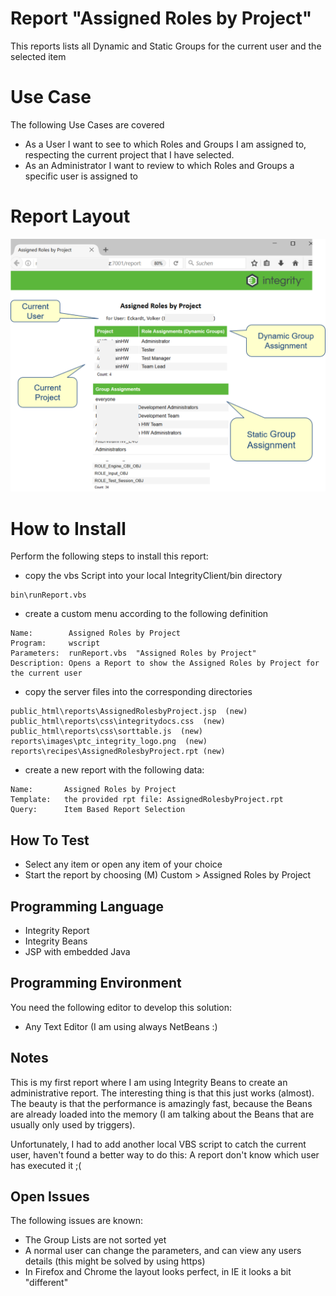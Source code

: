 # Report "Assigned Roles by Project"
This reports lists all Dynamic and Static Groups for the current user and the selected item

# Use Case
The following Use Cases are covered
- As a User I want to see to which Roles and Groups I am assigned to, respecting the current project that I have selected.
- As an Administrator I want to review to which Roles and Groups a specific user is assigned to 

# Report Layout
![ReportAssignedRolesbyProject](doc/ReportAssignedRolesbyProject.png)

# How to Install
Perform the following steps to install this report:
- copy the vbs Script into your local IntegrityClient/bin directory
```
bin\runReport.vbs
```
- create a custom menu according to the following definition

```
Name:        Assigned Roles by Project
Program:     wscript
Parameters:  runReport.vbs  "Assigned Roles by Project"
Description: Opens a Report to show the Assigned Roles by Project for the current user
```
- copy the server files into the corresponding directories

```
public_html\reports\AssignedRolesbyProject.jsp  (new)
public_html\reports\css\integritydocs.css  (new)
public_html\reports\css\sorttable.js  (new)
reports\images\ptc_integrity_logo.png  (new)
reports\recipes\AssignedRolesbyProject.rpt (new) 
```
- create a new report with the following data:
```
Name:       Assigned Roles by Project
Template:   the provided rpt file: AssignedRolesbyProject.rpt
Query:      Item Based Report Selection
```

## How To Test
- Select any item or open any item of your choice
- Start the report by choosing (M) Custom > Assigned Roles by Project

## Programming Language
- Integrity Report
- Integrity Beans
- JSP with embedded Java

## Programming Environment 
You need the following editor to develop this solution:
- Any Text Editor  (I am using always NetBeans :)

## Notes 
This is my first report where I am using Integrity Beans to create an administrative report. The interesting thing is that this just works (almost). The beauty is that the performance is amazingly fast, because the Beans are already loaded into the memory (I am talking about the Beans that are usually only used by triggers).

Unfortunately, I had to add another local VBS script to catch the current user, haven't found a better way to do this: A report don't know which user has executed it ;( 

## Open Issues
The following issues are known:
- The Group Lists are not sorted yet
- A normal user can change the parameters, and can view any users details (this might be solved by using https)
- In Firefox and Chrome the layout looks perfect, in IE it looks a bit "different" 
